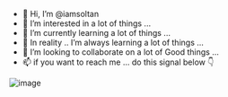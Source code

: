 - 👋 Hi, I’m @iamsoltan
- 👀 I’m interested in a lot of things ...
- 🌱 I’m currently learning a lot of things ...
- 🌱 In reality .. I’m always learning a lot of things ...
- 💞️ I’m looking to collaborate on a lot of Good things ...
- 📫 if you want to reach me ... do this signal below 👇

![image](https://user-images.githubusercontent.com/61824434/165934814-b31830c0-28f4-4ee9-af81-69726129483a.png)


<!---
iamsoltan/iamsoltan is a ✨ special ✨ repository because its `README.md` (this file) appears on your GitHub profile.
You can click the Preview link to take a look at your changes.
--->
